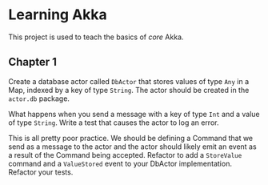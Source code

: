 # Learning Akka

This project is used to teach the basics of _core_ Akka.

## Chapter 1

Create a database actor called `DbActor` that stores values of type `Any` in a Map, indexed by a key of type `String`.
The actor should be created in the `actor.db` package.

What happens when you send a message with a key of type `Int` and a value of type `String`. Write a test that causes the actor to log an error.

This is all pretty poor practice. We should be defining a Command that we send as a message to the actor and the actor should likely emit an event as a result of the Command being accepted. Refactor to add a `StoreValue` command and a `ValueStored` event to your DbActor implementation. Refactor your tests.
